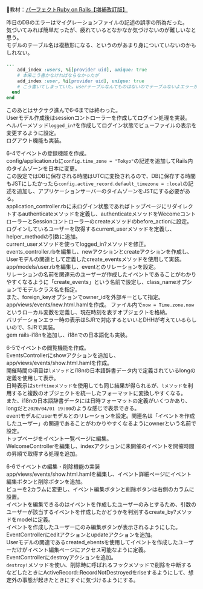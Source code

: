 
:open_book:教材：[パーフェクトRuby on Rails【増補改訂版】](https://gihyo.jp/book/2020/978-4-297-11462-6)

昨日のDBのエラーはマイグレーションファイルの記述の誤字の所為だった。  
気づいてみれば簡単だったが、疲れているとなかなか気づけないのが難しいなと思う。  
モデルのテーブル名は複数形になる、というのがあまり身についていないのかもしれない。
```ruby
...
    add_index :users, %i[provider uid], unique: true
    # 本来こう書かなければならなかったが
    add_index :user, %i[provider uid], unique: true
    # こう書いてしまっていた。userテーブルなんてものはないのでテーブルないよエラーが出て当たり前だった。
  end
end
```

このあとはサクサク進んで6-6までは終わった。  
Userモデル作成後はsessionコントローラーを作成してログイン処理を実装。  
ヘルパーメソッド`logged_in?`を作成してログイン状態でビューファイルの表示を変更するように設定。  
ログアウト機能も実装。  

6-4でイベントの登録機能を作成。  
config/application.rbに`config.time_zone = "Tokyo"`の記述を追加してRails内のタイムゾーンを日本に変更。  
この設定ではDBに保存される時間はUTCに変換されるので、DBに保存する時間もJSTにしたかったら`config.active_record.default_timezone = :local`の記述を追加し、アプリケーションサーバーのタイムゾーンをJSTにする必要がある。  
application_controller.rbに未ログイン状態であればトップページにリダイレクトするauthenticateメソッドを定義し、authenticateメソッドをWecomeコントローラーとSessionコントローラーのcreateメソッドのbefore_actionに設定。  
ログインしているユーザーを取得するcurrent_userメソッドを定義し、helper_methodの引数に追加。  
current_userメソッドを使ってlogged_in?メソッドを修正。  
events_controller.rbを編集し、newアクションとcreateアクションを作成し、Userモデルの関連として定義したcreate_eventsメソッドを使用して実装。  
app/models/user.rbを編集し、eventとのリレーションを設定。  
リレーションの名前を関連元のユーザーが作成したイベントであることがわかりやすくなるように「create_events」という名前で設定し、class_nameオプションでモデルクラス名を指定。  
また、foreign_keyオプションでowner_idを外部キーとして指定。  
app/views/events/new.html.hamlを作成。
ファイル内で`now = Time.zone.now`というローカル変数を定義し、現在時刻を表すオブジェクトを格納。  
バリデーションエラー時の表示はSJRで対応するといいとDHHが考えているらしいので、SJRで実装。  
gem rails-i18nを追加し、i18nでの日本語化も実装。  

6-5でイベントの閲覧機能を作成。  
EventsControllerにshowアクションを追加し、app/views/events/show.html.hamlを作成。  
開催時間の項目は`lメソッド`とi18nの日本語辞書データ内で定義されているlongの定義を使用して表示。  
日時表示は`strftimeメソッド`を使用しても同じ結果が得られるが、`lメソッド`を利用すると複数のオブジェクトを統一したフォーマットに変換しやすくなる。  
また、i18nの日本語辞書データには日時フォーマットの定義がいくつかあり、longだと`2020/04/01 19:00`のような感じで表示できる。  
eventモデルにuserモデルとのリレーションを設定。関連名は「イベントを作成したユーザー」の関連であることがわかりやすくなるようにownerという名前で設定。  
トップページをイベント一覧ページに編集。  
WelcomeControllerを編集し、indexアクションに未開催のイベントを開催時間の昇順で取得する処理を追加。  

6-6でイベントの編集・削除機能の実装  
app/views/events/show.html.hamlを編集し、イベント詳細ページにイベント編集ボタンと削除ボタンを追加。  
ビューを2カラムに変更し、イベント編集ボタンと削除ボタンは右側のカラムに設置。  
イベントを編集できるのはイベントを作成したユーザーのみとするため、引数のユーザーが該当するイベントを作成したかどうかを判別するcreate_by?メソッドをmodelに定義。  
イベントを作成したユーザーにのみ編集ボタンが表示されるようにした。  
EventControllerにeditアクションとupdateアクションを追加。  
Userモデルの関連であるcreated_ebentsを使用してイベントを作成したユーザーだけがイベント編集ページにアクセス可能なように定義。  
EventControllerにdestroyアクションを追加。  
`destroy!`メソッドを使い、削除時に呼ばれるフックメソッドで削除を中断するなどしたときにActiveRecord::RecordNotDestroyedをriseするようにして、想定外の事態が起きたときにすぐに気づけるようにする。
